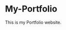 # My-Portfolio
This is my Portfolio website.
         
        
       
              
         
  
     
  
          
   
       
   
 
